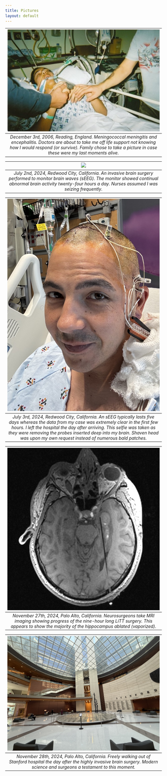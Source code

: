 ```yaml
---
title: Pictures
layout: default
---
```


| ![](assets/life_support.JPG) | 
|:--:| 
| _December 3rd, 2006, Reading, England. Meningococcal meningitis and encephalitis. Doctors are about to take me off life support not knowing how I would respond (or survive). Family chose to take a picture in case these were my last moments alive._ |

| ![](assets/seeg.jpeg) | 
|:--:| 
| _July 2nd, 2024, Redwood City, California. An invasive brain surgery performed to monitor brain waves (sEEG). The monitor showed continual abnormal brain activity twenty-four hours a day. Nurses assumed I was seizing frequently._ |

| ![](assets/seeg_selfie.jpeg) |
|:--:|
| _July 3rd, 2024, Redwood City, California. An sEEG typically lasts five days whereas the data from my case was extremely clear in the first few hours. I left the hospital the day after arriving. This selfie was taken as they were removing the probes inserted deep into my brain. Shaven head was upon my own request instead of numerous bald patches._ |

| ![](assets/litt_mri.png) | 
|:--:| 
| _November 27th, 2024, Palo Alto, California. Neurosurgeons take MRI imaging showing progress of the nine-hour long LiTT surgery. This appears to show the majority of the hippocampus ablated (vaporized)._ |

| ![](assets/stanford.jpeg) | 
|:--:| 
| _November 28th, 2024, Palo Alto, California. Freely walking out of Stanford hospital the day after the highly invasive brain surgery. Modern science and surgeons a testament to this moment._ |
